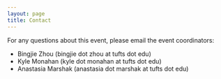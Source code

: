 ```yaml
---
layout: page
title: Contact
---
```


For any questions about this event, please email the event coordinators:

  - Bingjie Zhou (bingjie dot zhou at tufts dot edu)
  - Kyle Monahan (kyle dot monahan at tufts dot edu)
  - Anastasia Marshak (anastasia dot marshak at tufts dot edu)
